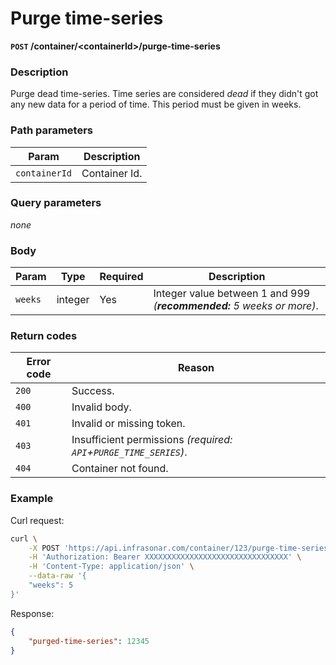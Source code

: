 # Purge time-series
**`POST` /container/<containerId\>/purge-time-series**

### Description
Purge dead time-series. Time series are considered _dead_ if they didn't got any new data for a period of time. This period must be given in weeks.

### Path parameters
Param               | Description
--------------------|-------------
`containerId`       | Container Id.

### Query parameters
_none_

### Body
Param       | Type      | Required  | Description
------------|-----------|-----------|-------------
`weeks`     | integer   | Yes       | Integer value between 1 and 999 _(**recommended:** 5 weeks or more)_.

### Return codes
Error code  | Reason
------------|--------
`200`       | Success.
`400`       | Invalid body.
`401`       | Invalid or missing token.
`403`       | Insufficient permissions _(required: `API`+`PURGE_TIME_SERIES`)_.
`404`       | Container not found.

### Example
Curl request:
```bash
curl \
    -X POST 'https://api.infrasonar.com/container/123/purge-time-series' \
    -H 'Authorization: Bearer XXXXXXXXXXXXXXXXXXXXXXXXXXXXXXXX' \
    -H 'Content-Type: application/json' \
    --data-raw '{
    "weeks": 5
}'
```

Response:
```json
{
    "purged-time-series": 12345
}
```
